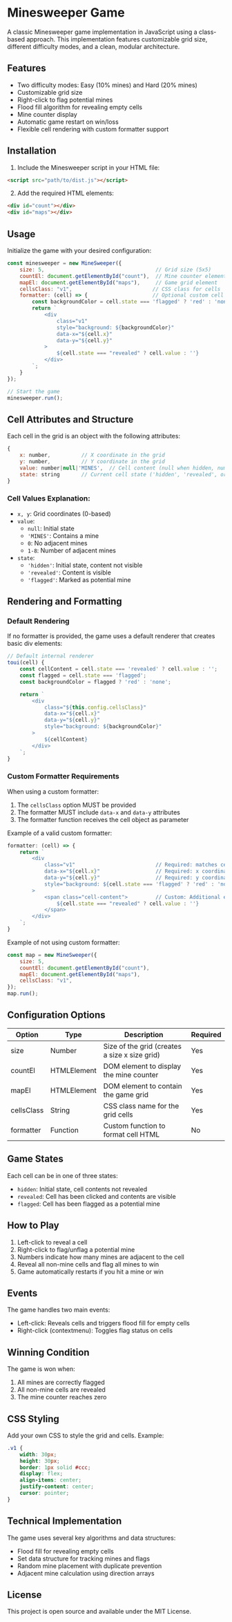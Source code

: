 # Minesweeper Game

A classic Minesweeper game implementation in JavaScript using a class-based approach. This implementation features customizable grid size, different difficulty modes, and a clean, modular architecture.

## Features

- Two difficulty modes: Easy (10% mines) and Hard (20% mines)
- Customizable grid size
- Right-click to flag potential mines
- Flood fill algorithm for revealing empty cells
- Mine counter display
- Automatic game restart on win/loss
- Flexible cell rendering with custom formatter support

## Installation

1. Include the Minesweeper script in your HTML file:
```html
<script src="path/to/dist.js"></script>
```

2. Add the required HTML elements:
```html
<div id="count"></div>
<div id="maps"></div>
```

## Usage

Initialize the game with your desired configuration:

```javascript
const minesweeper = new MineSweeper({
    size: 5,                                    // Grid size (5x5)
    countEl: document.getElementById("count"),  // Mine counter element
    mapEl: document.getElementById("maps"),     // Game grid element
    cellsClass: "v1",                          // CSS class for cells
    formatter: (cell) => {                     // Optional custom cell formatter
        const backgroundColor = cell.state === 'flagged' ? 'red' : 'none';
        return `
            <div 
                class="v1"
                style="background: ${backgroundColor}" 
                data-x="${cell.x}"
                data-y="${cell.y}"
            >
                ${cell.state === "revealed" ? cell.value : ''}
            </div>
        `;
    }
});

// Start the game
minesweeper.run();
```

## Cell Attributes and Structure

Each cell in the grid is an object with the following attributes:

```javascript
{
    x: number,          // X coordinate in the grid
    y: number,          // Y coordinate in the grid
    value: number|null|'MINES',  // Cell content (null when hidden, number for adjacent mines, 'MINES' for mine)
    state: string       // Current cell state ('hidden', 'revealed', or 'flagged')
}
```

### Cell Values Explanation:
- `x, y`: Grid coordinates (0-based)
- `value`: 
  - `null`: Initial state
  - `'MINES'`: Contains a mine
  - `0`: No adjacent mines
  - `1-8`: Number of adjacent mines
- `state`: 
  - `'hidden'`: Initial state, content not visible
  - `'revealed'`: Content is visible
  - `'flagged'`: Marked as potential mine

## Rendering and Formatting

### Default Rendering
If no formatter is provided, the game uses a default renderer that creates basic div elements:

```javascript
// Default internal renderer
toui(cell) {
    const cellContent = cell.state === 'revealed' ? cell.value : '';
    const flagged = cell.state === 'flagged';
    const backgroundColor = flagged ? 'red' : 'none';

    return `
        <div 
            class="${this.config.cellsClass}"
            data-x="${cell.x}"
            data-y="${cell.y}"
            style="background: ${backgroundColor}"
        >
            ${cellContent}
        </div>
    `;
}
```

### Custom Formatter Requirements
When using a custom formatter:

1. The `cellsClass` option MUST be provided
2. The formatter MUST include `data-x` and `data-y` attributes
3. The formatter function receives the cell object as parameter

Example of a valid custom formatter:
```javascript
formatter: (cell) => {
    return `
        <div 
            class="v1"                          // Required: matches cellsClass
            data-x="${cell.x}"                  // Required: x coordinate
            data-y="${cell.y}"                  // Required: y coordinate
            style="background: ${cell.state === 'flagged' ? 'red' : 'none'}"
        >
            <span class="cell-content">         // Custom: Additional elements
                ${cell.state === "revealed" ? cell.value : ''}
            </span>
        </div>
    `;
}
```
Example of not using custom formatter:
```javascript
const map = new MineSweeper({
    size: 5,
    countEl: document.getElementById("count"),
    mapEl: document.getElementById("maps"),
    cellsClass: "v1",
});
map.run();
```

## Configuration Options

| Option | Type | Description | Required |
|--------|------|-------------|-----------|
| size | Number | Size of the grid (creates a size x size grid) | Yes |
| countEl | HTMLElement | DOM element to display the mine counter | Yes |
| mapEl | HTMLElement | DOM element to contain the game grid | Yes |
| cellsClass | String | CSS class name for the grid cells | Yes |
| formatter | Function | Custom function to format cell HTML | No |

## Game States

Each cell can be in one of three states:
- `hidden`: Initial state, cell contents not revealed
- `revealed`: Cell has been clicked and contents are visible
- `flagged`: Cell has been flagged as a potential mine

## How to Play

1. Left-click to reveal a cell
2. Right-click to flag/unflag a potential mine
3. Numbers indicate how many mines are adjacent to the cell
4. Reveal all non-mine cells and flag all mines to win
5. Game automatically restarts if you hit a mine or win

## Events

The game handles two main events:
- Left-click: Reveals cells and triggers flood fill for empty cells
- Right-click (contextmenu): Toggles flag status on cells

## Winning Condition

The game is won when:
1. All mines are correctly flagged
2. All non-mine cells are revealed
3. The mine counter reaches zero

## CSS Styling

Add your own CSS to style the grid and cells. Example:

```css
.v1 {
    width: 30px;
    height: 30px;
    border: 1px solid #ccc;
    display: flex;
    align-items: center;
    justify-content: center;
    cursor: pointer;
}
```

## Technical Implementation

The game uses several key algorithms and data structures:
- Flood fill for revealing empty cells
- Set data structure for tracking mines and flags
- Random mine placement with duplicate prevention
- Adjacent mine calculation using direction arrays

## License

This project is open source and available under the MIT License.